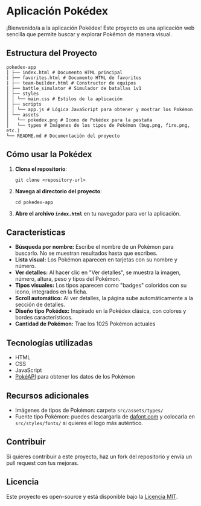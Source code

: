 # Aplicación Pokédex

¡Bienvenido/a a la aplicación Pokédex! Este proyecto es una aplicación web sencilla que permite buscar y explorar Pokémon de manera visual.

## Estructura del Proyecto

````
pokedex-app 
│ ├── index.html # Documento HTML principal
| ├── favorites.html # Documento HTML de favoritos
| ├── team-builder.html # Constructor de equipos
| ├── battle_simulator # Simulador de batallas 1v1
│ ├── styles 
│ │ └── main.css # Estilos de la aplicación 
│ ├── scripts 
│ │ └── app.js # Lógica JavaScript para obtener y mostrar los Pokémon 
│ └── assets
│   └── pokedex.png # Icono de Pokédex para la pestaña
│   └── types # Imágenes de los tipos de Pokémon (bug.png, fire.png, etc.)  
└── README.md # Documentación del proyecto
````

## Cómo usar la Pokédex

1. **Clona el repositorio**:
   
   ``git clone <repository-url>``
   

2. **Navega al directorio del proyecto**:
   
   ``cd pokedex-app``
   
3. **Abre el archivo `index.html`** en tu navegador para ver la aplicación.

## Características

- **Búsqueda por nombre:** Escribe el nombre de un Pokémon para buscarlo. No se muestran resultados hasta que escribes.
- **Lista visual:** Los Pokémon aparecen en tarjetas con su nombre y número.
- **Ver detalles:** Al hacer clic en "Ver detalles", se muestra la imagen, número, altura, peso y tipos del Pokémon.
- **Tipos visuales:** Los tipos aparecen como "badges" coloridos con su icono, integrados en la ficha.
- **Scroll automático:** Al ver detalles, la página sube automáticamente a la sección de detalles.
- **Diseño tipo Pokédex:** Inspirado en la Pokédex clásica, con colores y bordes característicos.
- **Cantidad de Pokémon:** Trae los 1025 Pokémon actuales

## Tecnologías utilizadas

- HTML
- CSS
- JavaScript
- [PokéAPI](https://pokeapi.co/) para obtener los datos de los Pokémon

## Recursos adicionales

- Imágenes de tipos de Pokémon: carpeta `src/assets/types/`
- Fuente tipo Pokémon: puedes descargarla de [dafont.com](https://www.dafont.com/es/pokemon.font) y colocarla en `src/styles/fonts/` si quieres el logo más auténtico.

## Contribuir

Si quieres contribuir a este proyecto, haz un fork del repositorio y envía un pull request con tus mejoras.

## Licencia

Este proyecto es open-source y está disponible bajo la [Licencia MIT](LICENSE).
